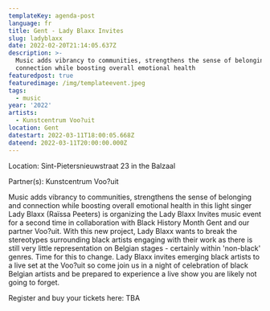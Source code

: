 ```yaml
---
templateKey: agenda-post
language: fr
title: Gent - Lady Blaxx Invites
slug: ladyblaxx
date: 2022-02-20T21:14:05.637Z
description: >-
  Music adds vibrancy to communities, strengthens the sense of belonging and
  connection while boosting overall emotional health
featuredpost: true
featuredimage: /img/templateevent.jpeg
tags:
  - music
year: '2022'
artists:
  - Kunstcentrum Voo?uit
location: Gent
datestart: 2022-03-11T18:00:05.668Z
dateend: 2022-03-11T20:00:00.000Z
---
```

Location: Sint-Pietersnieuwstraat 23 in the Balzaal

Partner(s): Kunstcentrum Voo?uit

Music adds vibrancy to communities, strengthens the sense of belonging and connection while boosting overall emotional health in this light singer Lady Blaxx (Raïssa Peeters) is organizing the Lady Blaxx Invites music event for a second time in collaboration with Black History Month Gent and our partner Voo?uit. With this new project, Lady Blaxx wants to break the stereotypes surrounding black artists engaging with their work as there is still very little representation on Belgian stages - certainly within 'non-black' genres. Time for this to change. Lady Blaxx invites emerging black artists to a live set at the Voo?uit so come join us in a night of celebration of black Belgian artists and be prepared to experience a live show you are likely not going to forget.

Register and buy your tickets here: TBA
